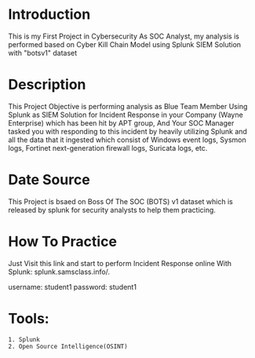 # Introduction

This is my First Project in Cybersecurity As SOC Analyst, my analysis is performed based on Cyber Kill Chain Model using Splunk SIEM Solution with "botsv1" dataset


# Description
This Project Objective is performing analysis as Blue Team Member Using Splunk as
SIEM Solution for Incident Response in your Company (Wayne Enterprise) which has
been hit by APT group, And Your SOC Manager tasked you with responding to this
incident by heavily utilizing Splunk and all the data that it ingested which consist of Windows event logs, Sysmon logs, Fortinet next-generation firewall logs, Suricata logs, etc.


# Date Source
This Project is bsaed on Boss Of The SOC (BOTS) v1 dataset which is released by splunk for security analysts to help them practicing.

# How To Practice
Just Visit this link and start to perform Incident Response online With Splunk:
splunk.samsclass.info/.

username: student1
password: student1

# Tools:
    1. Splunk
    2. Open Source Intelligence(OSINT) 
